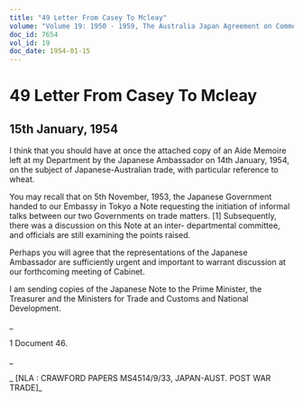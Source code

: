 ```yaml
---
title: "49 Letter From Casey To Mcleay"
volume: "Volume 19: 1950 - 1959, The Australia Japan Agreement on Commerce"
doc_id: 7654
vol_id: 19
doc_date: 1954-01-15
---
```


# 49 Letter From Casey To Mcleay

## 15th January, 1954

I think that you should have at once the attached copy of an Aide Memoire left at my Department by the Japanese Ambassador on 14th January, 1954, on the subject of Japanese-Australian trade, with particular reference to wheat.

You may recall that on 5th November, 1953, the Japanese Government handed to our Embassy in Tokyo a Note requesting the initiation of informal talks between our two Governments on trade matters. [1] Subsequently, there was a discussion on this Note at an inter- departmental committee, and officials are still examining the points raised.

Perhaps you will agree that the representations of the Japanese Ambassador are sufficiently urgent and important to warrant discussion at our forthcoming meeting of Cabinet.

I am sending copies of the Japanese Note to the Prime Minister, the Treasurer and the Ministers for Trade and Customs and National Development.

_

1 Document 46.

_

_ [NLA : CRAWFORD PAPERS MS4514/9/33, JAPAN-AUST. POST WAR TRADE]_
